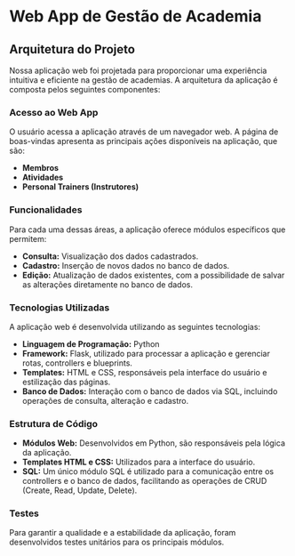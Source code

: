 # Web App de Gestão de Academia

## Arquitetura do Projeto

Nossa aplicação web foi projetada para proporcionar uma experiência intuitiva e eficiente na gestão de academias. A arquitetura da aplicação é composta pelos seguintes componentes:

### Acesso ao Web App

O usuário acessa a aplicação através de um navegador web. A página de boas-vindas apresenta as principais ações disponíveis na aplicação, que são:

- **Membros**
- **Atividades**
- **Personal Trainers (Instrutores)**

### Funcionalidades

Para cada uma dessas áreas, a aplicação oferece módulos específicos que permitem:
- **Consulta:** Visualização dos dados cadastrados.
- **Cadastro:** Inserção de novos dados no banco de dados.
- **Edição:** Atualização de dados existentes, com a possibilidade de salvar as alterações diretamente no banco de dados.

### Tecnologias Utilizadas

A aplicação web é desenvolvida utilizando as seguintes tecnologias:

- **Linguagem de Programação:** Python
- **Framework:** Flask, utilizado para processar a aplicação e gerenciar rotas, controllers e blueprints.
- **Templates:** HTML e CSS, responsáveis pela interface do usuário e estilização das páginas.
- **Banco de Dados:** Interação com o banco de dados via SQL, incluindo operações de consulta, alteração e cadastro.

### Estrutura de Código

- **Módulos Web:** Desenvolvidos em Python, são responsáveis pela lógica da aplicação.
- **Templates HTML e CSS:** Utilizados para a interface do usuário.
- **SQL:** Um único módulo SQL é utilizado para a comunicação entre os controllers e o banco de dados, facilitando as operações de CRUD (Create, Read, Update, Delete).

### Testes

Para garantir a qualidade e a estabilidade da aplicação, foram desenvolvidos testes unitários para os principais módulos.
